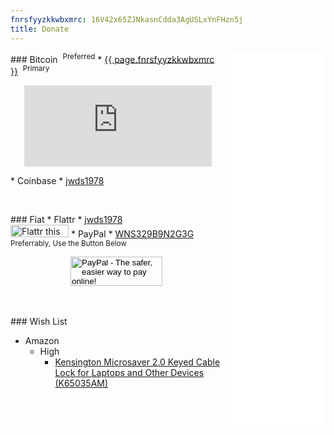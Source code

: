 ```yaml
---
fnrsfyyzkkwbxmrc: 16V42x65ZJNkasnCdda3AgUSLxYnFHzn5j
title: Donate
---
```


<iframe allowtransparency="true" data-aa="453848" height="600" scrolling="no" src="//ad.a-ads.com/453848?size=160x600" style="border: none; float: right; padding: 0; overflow: hidden;" width="160"></iframe>
### Bitcoin&nbsp; <sup>Preferred</sup>
* <a href="bitcoin:{{ page.fnrsfyyzkkwbxmrc }}" rel="me" target="_blank" title="Bitcoin Wallet">{{ page.fnrsfyyzkkwbxmrc }}</a>&nbsp; <sup>Primary</sup>

<p align="center">
  <script src="https://gateway.gear.mycelium.com/gear-widget-host.js" type="text/javascript"></script>
  <iframe id="gear-widget" scrolling="no" src="https://gateway.gear.mycelium.com/widgets/125114cf1a0c96953d267f11f1ef586268c29f9af483fd699d922e985ae0962e" style="border: none; display: inline-block; height: 130px; max-width: 350px; min-width: 250px;"></iframe>
</p>
* Coinbase
  * <a href="https://www.coinbase.com/jwds1978" rel="me" target="_blank" title="jwds1978">jwds1978</a>

<p>&nbsp;</p>
### Fiat
* Flattr
  * <a href="https://flattr.com/profile/jwds1978" rel="me" target="_blank" title="jwds1978">jwds1978</a><br /><a href="https://flattr.com/submit/auto?fid=0yx0qk&url=https%3A%2F%2Fforces.army" target="_blank" title=""><img alt="Flattr this" height="20" src="{{ site.uri.assets }}/naked/images/Flattr_93x20.png" style="border: 0px;" width="93" /></a>
* PayPal
  * <a href="https://www.paypal.me/stew721" rel="me" target="_blank" title="WNS329B9N2G3G">WNS329B9N2G3G</a>&nbsp; <sup>Preferrably, Use the Button Below</sup>

<div align="center">
  <p>
    <form action="https://www.paypal.com/cgi-bin/webscr" method="post" target="_blank">
      <input name="cmd" type="hidden" value="_s-xclick" />
      <input name="hosted_button_id" type="hidden" value="DY5LFFUVUNHTQ" />
      <input alt="PayPal - The safer, easier way to pay online!" height="47" name="submit" src="{{ site.uri.assets }}/naked/images/PayPal_donate_147x047.gif" type="image" width="147" />
      <img alt="" height="1" src="https://www.paypalobjects.com/en_US/i/scr/pixel.gif" style="border: 0px;" width="1" />
    </form>
  </p>
</div>

<p>&nbsp;</p>
### Wish List
<ul>
  <li>
    Amazon
    <ul>
      <li>
        High
        <ul>
          <li>
            <a href="{{ site.uri.aStore }}/#detail/B01K1JUO14" rel="me" title="">Kensington Microsaver 2.0 Keyed Cable Lock for Laptops and Other Devices (K65035AM)</a>
          </li>
        </ul>
      </li>
    </ul>
  </li>
</ul>
